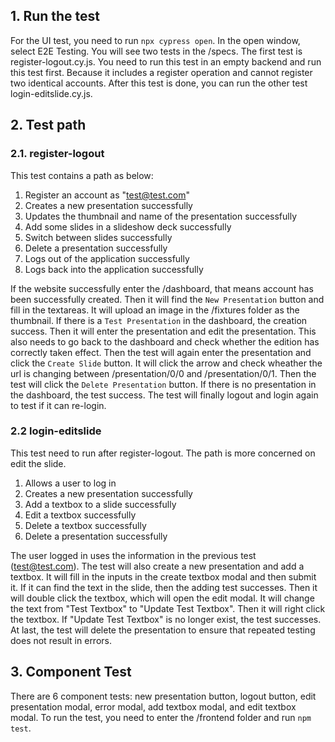 ## 1. Run the test

For the UI test, you need to run `npx cypress open`. In the open window, select E2E Testing. You will see two tests in the /specs.
The first test is register-logout.cy.js. You need to run this test in an empty backend and run this test first. Because it includes a register operation and cannot register two identical accounts. After this test is done, you can run the other test login-editslide.cy.js.

## 2. Test path

### 2.1. register-logout

This test contains a path as below:
1. Register an account as "test@test.com"
2. Creates a new presentation successfully
3. Updates the thumbnail and name of the presentation successfully
4. Add some slides in a slideshow deck successfully
5. Switch between slides successfully
6. Delete a presentation successfully
7. Logs out of the application successfully
8. Logs back into the application successfully

If the website successfully enter the /dashboard, that means account has been successfully created. Then it will find the `New Presentation` button and fill in the textareas. It will upload an image in the /fixtures folder as the thumbnail. If there is a `Test Presentation` in the dashboard, the creation success. Then it will enter the presentation and edit the presentation. This also needs to go back to the dashboard and check whether the edition has correctly taken effect. Then the test will again enter the presentation and click the `Create Slide` button. It will click the arrow and check wheather the url is changing between /presentation/0/0 and /presentation/0/1. Then the test will click the `Delete Presentation` button. If there is no presentation in the dashboard, the test success. The test will finally logout and login again to test if it can re-login.

### 2.2 login-editslide

This test need to run after register-logout. The path is more concerned on edit the slide.
1. Allows a user to log in
2. Creates a new presentation successfully
3. Add a textbox to a slide successfully
4. Edit a textbox successfully
5. Delete a textbox successfully
6. Delete a presentation successfully

The user logged in uses the information in the previous test (test@test.com). The test will also create a new presentation and add a textbox. It will fill in the inputs in the create textbox modal and then submit it. If it can find the text in the slide, then the adding test successes. Then it will double click the textbox, which will open the edit modal. It will change the text from "Test Textbox" to "Update Test Textbox". Then it will right click the textbox. If "Update Test Textbox" is no longer exist, the test successes. At last, the test will delete the presentation to ensure that repeated testing does not result in errors.

## 3. Component Test

There are 6 component tests: new presentation button, logout button, edit presentation modal, error modal, add textbox modal, and edit textbox modal.
To run the test, you need to enter the /frontend folder and run `npm test`.